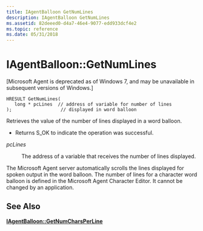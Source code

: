 ```yaml
---
title: IAgentBalloon GetNumLines
description: IAgentBalloon GetNumLines
ms.assetid: 82deeed0-d4a7-46e4-9077-edd933dcf4e2
ms.topic: reference
ms.date: 05/31/2018
---
```


# IAgentBalloon::GetNumLines

\[Microsoft Agent is deprecated as of Windows 7, and may be unavailable in subsequent versions of Windows.\]

``` syntax
HRESULT GetNumLines(
   long * pcLines  // address of variable for number of lines 
);                  // displayed in word balloon
```

Retrieves the value of the number of lines displayed in a word balloon.

-   Returns S\_OK to indicate the operation was successful.

<dl> <dt>

<span id="pcLines"></span><span id="pclines"></span><span id="PCLINES"></span>*pcLines*
</dt> <dd>

The address of a variable that receives the number of lines displayed.

</dd> </dl>

The Microsoft Agent server automatically scrolls the lines displayed for spoken output in the word balloon. The number of lines for a character word balloon is defined in the Microsoft Agent Character Editor. It cannot be changed by an application.

## See Also

[**IAgentBalloon::GetNumCharsPerLine**](iagentballoon--getnumcharsperline.md)


 

 




